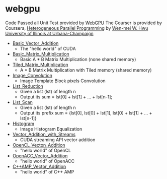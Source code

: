 webgpu
======

Code Passed all Unit Test provided by [WebGPU](http://webgpu.com/)
The Courser is provided by Coursera, [Heterogeneous Parallel Programming](https://www.coursera.org/course/hetero) by [Wen-mei W. Hwu](https://www.coursera.org/instructor/wen-meihwu) [University of Illinois at Urbana-Champaign](https://www.coursera.org/illinois)

* [Basic_Vector_Addition](Basic_Vector_Addition.cu)
    * The "hello world" of CUDA
* [Basic_Matrix_Multiplication](Basic_Matrix_Multiplication.cu)
    * Basic A * B Matrix Multiplication (none shared memory)
* [Tiled_Matrix_Multiplication](Tiled_Matrix_Multiplication.cu)
    * A * B Matrix Multiplication with Tiled memory (shared memory)
* [Image_Convolution](Image_Convolution.cu)
    * Image Template Block pixels Convolution
* [List_Reduction](List_Reduction.cu)
    * Given a list (lst) of length n
    * Output its sum = lst[0] + lst[1] + ... + lst[n-1];
* [List_Scan](List_Scan.cu)
    * Given a list (lst) of length n
    * Output its prefix sum = {lst[0], lst[0] + lst[1], lst[0] + lst[1] + ... + lst[n-1]}
* [Histogram](Histogram.cu)
    * Image Histogram Equalization
* [Vector_Addition_with_Streams](Vector_Addition_with_Streams.cu)
    * CUDA streaming API vector addition
* [OpenCL_Vecton_Addition](OpenCL_Vecton_Addition.cpp)
    * "hello world" of OpenCL
* [OpenACC_Vector_Addition](OpenACC_Vector_Addition.cpp)
    * "hello world" of OpenACC
* [C++AMP_Vector_Addition](C++AMP_Vector_Addition.cpp)
    * "hello world" of C++ AMP

